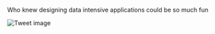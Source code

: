 Who knew designing data intensive applications could be so much fun


![Tweet image](/assets/crosspoast/GI4Vn50aIAAO3dr.jpg)

